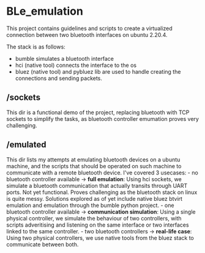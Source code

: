 # BLe_emulation
This project contains guidelines and scripts to create a virtualized connection between two bluetooth interfaces on ubuntu 2.20.4.

The stack is as follows: 
- bumble simulates a bluetooth interface
- hci (native tool) connects the interface to the os
- bluez (native tool) and pybluez lib are used to handle creating the connections and sending packets.

## /sockets
This dir is a functional demo of the project, replacing bluetooth with TCP sockets to simplify the tasks, as bluetooth controller emumation proves very challenging.

## /emulated
This dir lists my attempts at emulating bluetooth devices on a ubuntu machine, and the scripts that should be operated on such machine to communicate with a remote bluetooth device. I've covered 3 usecases:
    - no bluetooth controller available -> **full emulation**: Using hci sockets, we simulate a bluetooth communication that actually transits through UART ports. Not yet functional. Proves challenging as the bluetooth stack on linux is quite messy. Solutions explored as of yet include native bluez btvirt emulation and emulation through the bumble python project.
    - one bluetooth controller available -> **communication simulation**: Using a single physical controller, we simulate the behaviour of two controllers, with scripts adveritising and listening on the same interface or two interfaces linked to the same controller.
    - two bluetooth controllers -> **real-life case**: Using two physical controllers, we use native tools from the bluez stack to communicate between both.